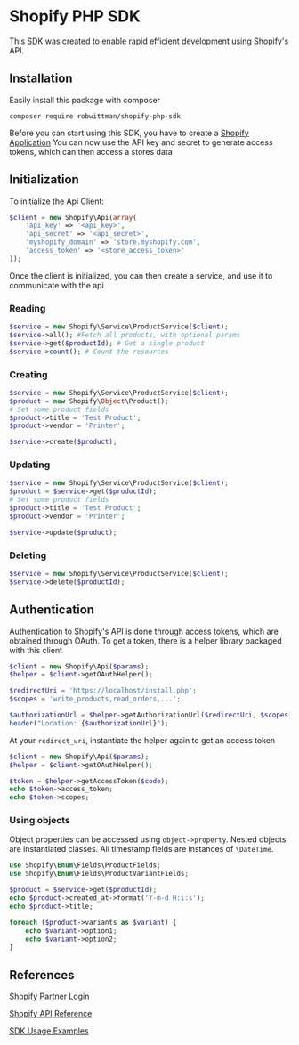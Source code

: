 # Shopify PHP SDK

This SDK was created to enable rapid efficient development using Shopify's API.

## Installation

Easily install this package with composer

```shell
composer require robwittman/shopify-php-sdk
```

Before you can start using this SDK, you have to create a <a href="https://partners.shopify.com/">Shopify Application</a>
You can now use the API key and secret to generate access tokens, which can then access a stores data

## Initialization

To initialize the Api Client:

```php
$client = new Shopify\Api(array(
    'api_key' => '<api_key>',
    'api_secret' => '<api_secret>',
    'myshopify_domain' => 'store.myshopify.com',
    'access_token' => '<store_access_token>'
));
```

Once the client is initialized, you can then create a service, and use it to communicate with the api

### Reading

```php
$service = new Shopify\Service\ProductService($client);
$service->all(); #Fetch all products, with optional params
$service->get($productId); # Get a single product
$service->count(); # Count the resources
```

### Creating

```php
$service = new Shopify\Service\ProductService($client);
$product = new Shopify\Object\Product();
# Set some product fields
$product->title = 'Test Product';
$product->vendor = 'Printer';

$service->create($product);
```

### Updating

```php
$service = new Shopify\Service\ProductService($client);
$product = $service->get($productId);
# Set some product fields
$product->title = 'Test Product';
$product->vendor = 'Printer';

$service->update($product);
```

### Deleting
```php
$service = new Shopify\Service\ProductService($client);
$service->delete($productId);
```

## Authentication

Authentication to Shopify's API is done through access tokens, which are obtained through OAuth. To get a
token, there is a helper library packaged with this client

```php
$client = new Shopify\Api($params);
$helper = $client->getOAuthHelper();

$redirectUri = 'https://localhost/install.php';
$scopes = 'write_products,read_orders,...';

$authorizationUrl = $helper->getAuthorizationUrl($redirectUri, $scopes);
header("Location: {$authorizationUrl}");
```

At your `redirect_uri`, instantiate the helper again to get an access token

```php
$client = new Shopify\Api($params);
$helper = $client->getOAuthHelper();

$token = $helper->getAccessToken($code);
echo $token->access_token;
echo $token->scopes;
```

### Using objects

Object properties can be accessed using `object->property`. Nested objects are instantiated classes. All timestamp fields are instances of `\DateTime`.

```php
use Shopify\Enum\Fields\ProductFields;
use Shopify\Enum\Fields\ProductVariantFields;

$product = $service->get($productId);
echo $product->created_at->format('Y-m-d H:i:s');
echo $product->title;

foreach ($product->variants as $variant) {
    echo $variant->option1;
    echo $variant->option2;
}
```

## References

[Shopify Partner Login](https://partners.shopify.com)

[Shopify API Reference](https://help.shopify.com/api/reference)

[SDK Usage Examples](https://github.com/RobbyBugatti/shopify-php/examples)
